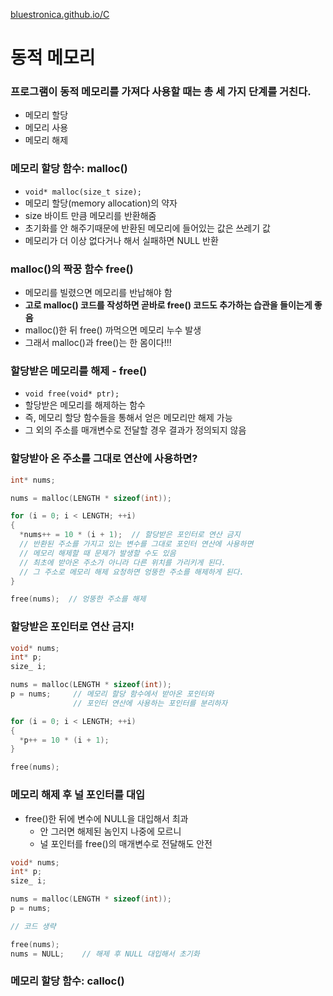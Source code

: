 [bluestronica.github.io/C](https://bluestronica.github.io/C)


# 동적 메모리

### 프로그램이 동적 메모리를 가져다 사용할 때는 총 세 가지 단계를 거친다.
- 메모리 할당
- 메모리 사용
- 메모리 해제

### 메모리 할당 함수: malloc()
- ` void* malloc(size_t size); `
- 메모리 할당(memory allocation)의 약자
- size 바이트 만큼 메모리를 반환해줌
- 초기화를 안 해주기때문에 반환된 메모리에 들어있는 값은 쓰레기 값
- 메모리가 더 이상 없다거나 해서 실패하면 NULL 반환

### malloc()의 짝꿍 함수 free()
- 메모리를 빌렸으면 메모리를 반납해야 함
- **고로 malloc() 코드를 작성하면 곧바로 free() 코드도 추가하는 습관을 들이는게 좋음**
- malloc()한 뒤 free() 까먹으면 메모리 누수 발생 
- 그래서 malloc()과 free()는 한 몸이다!!!

### 할당받은 메모리를 해제 - free()
- ` void free(void* ptr); `
- 할당받은 메모리를 해제하는 함수
- 즉, 메모리 할당 함수들을 통해서 얻은 메모리만 해제 가능
- 그 외의 주소를 매개변수로 전달할 경우 결과가 정의되지 않음

### 할당받아 온 주소를 그대로 연산에 사용하면?
```c
int* nums;

nums = malloc(LENGTH * sizeof(int));

for (i = 0; i < LENGTH; ++i)
{
  *nums++ = 10 * (i + 1);  // 할당받은 포인터로 연산 금지
  // 반환된 주소를 가지고 있는 변수를 그대로 포인터 연산에 사용하면 
  // 메모리 해제할 때 문제가 발생할 수도 있음
  // 최초에 받아온 주소가 아니라 다른 위치를 가리키게 된다.
  // 그 주소로 메모리 해제 요청하면 엉뚱한 주소를 해제하게 된다.
}

free(nums);  // 엉뚱한 주소를 해제
```

### 할당받은 포인터로 연산 금지!
```c
void* nums;
int* p;
size_ i;

nums = malloc(LENGTH * sizeof(int));
p = nums;     // 메모리 할당 함수에서 받아온 포인터와 
              // 포인터 연산에 사용하는 포인터를 분리하자

for (i = 0; i < LENGTH; ++i)
{
  *p++ = 10 * (i + 1);
}

free(nums);
```

### 메모리 해제 후 널 포인터를 대입
- free()한 뒤에 변수에 NULL을 대입해서 최과
  - 안 그러면 해제된 놈인지 나중에 모르니
  - 널 포인터를 free()의 매개변수로 전달해도 안전
```c
void* nums;
int* p;
size_ i;

nums = malloc(LENGTH * sizeof(int));
p = nums; 

// 코드 생략

free(nums);
nums = NULL;    // 해제 후 NULL 대입해서 초기화
```

### 





### 메모리 할당 함수: calloc()































